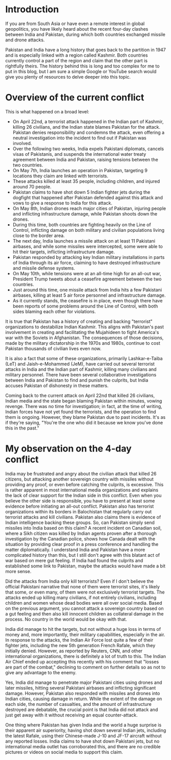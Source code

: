 # Introduction
If you are from South Asia or have even a remote interest in global geopolitics, you have likely heard about the recent four-day clashes between India and Pakistan, during which both countries exchanged missile and drone attacks.

Pakistan and India have a long history that goes back to the partition in 1947 and is especially linked with a region called Kashmir. Both countries currently control a part of the region and claim that the other part is rightfully theirs. The history behind this is long and too complex for me to put in this blog, but I am sure a simple Google or YouTube search would give you plenty of resources to delve deeper into this topic.

# Overview of the current conflict
This is what happened on a broad level:
- On April 22nd, a terrorist attack happened in the Indian part of Kashmir, killing 26 civilians, and the Indian state blames Pakistan for the attack.
Pakistan denies responsibility and condemns the attack, even offering a neutral investigation into the incident to find out if Pakistan was involved.
- Over the following two weeks, India expels Pakistani diplomats, cancels visas of Pakistanis, and suspends the international water treaty agreement between India and Pakistan, raising tensions between the two countries.
- On May 7th, India launches an operation in Pakistan, targeting 9 locations they claim are linked with terrorists.
- These attacks killed at least 35 people, including children, and injured around 70 people.
- Pakistan claims to have shot down 5 Indian fighter jets during the dogfight that happened after Pakistan defended against this attack and vows to give a response to India for this attack.
- On May 8th, Indian drones reach major cities of Pakistan, injuring people and inflicting infrastructure damage, while Pakistan shoots down the drones.
- During this time, both countries are fighting heavily on the Line of Control, inflicting damage on both military and civilian populations living close to the border area.
- The next day, India launches a missile attack on at least 11 Pakistani airbases, and while some missiles were intercepted, some were able to hit their targets, inflicting infrastructure damage.
- Pakistan responded by attacking key Indian military installations in parts of India through its air force, claiming to have destroyed infrastructure and missile defense systems.
- On May 10th, while tensions were at an all-time high for an all-out war, President Trump tweets about a ceasefire agreement between the two countries.
- Just around this time, one missile attack from India hits a few Pakistani airbases, killing at least 5 air force personnel and infrastructure damage.
- As it currently stands, the ceasefire is in place, even though there have been reports of some problems around the Line of Control, with both sides blaming each other for violations.

It is true that Pakistan has a history of creating and backing "terrorist" organizations to destabilize Indian Kashmir. This aligns with Pakistan's past involvement in creating and facilitating the Mujahideen to fight America's war with the Soviets in Afghanistan. The consequences of those decisions, made by the military dictatorship in the 1970s and 1980s, continue to cost Pakistan thousands of civilian lives even now.

It is also a fact that some of these organizations, primarily Lashkar-e-Taiba (LeT) and Jaish-e-Mohammed (JeM), have carried out several terrorist attacks in India and the Indian part of Kashmir, killing many civilians and military personnel. There have been several collaborative investigations between India and Pakistan to find and punish the culprits, but India accuses Pakistan of dishonesty in these matters.

Coming back to the current attack on April 22nd that killed 26 civilians, Indian media and the state began blaming Pakistan within minutes, vowing revenge. There was no time for investigation; in fact, at the time of writing, Indian forces have not yet found the terrorists, and the operation to find them is ongoing. However, they blame Pakistan due to past incidents. It's as if they're saying, "You're the one who did it because we know you've done this in the past."

# My observation on the 4-day conflict
India may be frustrated and angry about the civilian attack that killed 26 citizens, but attacking another sovereign country with missiles without providing any proof, or even before catching the culprits, is excessive. This is rather apparent in most international media organizations and explains the lack of clear support for the Indian side in this conflict. Even when you believe the other side is responsible, you have to present at least some evidence before initiating an all-out conflict. Pakistan also has terrorist organizations within its borders in Balochistan that regularly carry out terrorist attacks and kill civilians. Pakistan also claims there is evidence of Indian intelligence backing these groups. So, can Pakistan simply send missiles into India based on this claim?
A recent incident on Canadian soil, where a Sikh citizen was killed by Indian agents proven after a thorough investigation by the Canadian police, shows how Canada dealt with the situation by providing clear proof in a press conference and handling the matter diplomatically. I understand India and Pakistan have a more complicated history than this, but I still don't agree with this blatant act of war based on mere gut feeling. If India had found the culprits and established some link to Pakistan, maybe the attacks would have made a bit more sense.

Did the attacks from India only kill terrorists? Even if I don't believe the official Pakistani narrative that none of them were terrorist sites, it's likely that some, or even many, of them were not exclusively terrorist targets. The attacks ended up killing many civilians, if not entirely civilians, including children and women whose dead bodies were all over social media. Based on the previous argument, you cannot attack a sovereign country based on a gut feeling and then also kill innocent children as collateral damage in the process. No country in the world would be okay with that.

India did manage to hit the targets, but not without a huge loss in terms of money and, more importantly, their military capabilities, especially in the air. In response to the attacks, the Indian Air Force lost quite a few of their fighter jets, including the new 5th generation French Rafale, which they initially denied. However, as reported by Reuters, CNN, and other international organizations, there is definitely a lot of truth to this. The Indian Air Chief ended up accepting this recently with his comment that "losses are part of the combat," declining to comment on further details so as not to give any advantage to the enemy.

Yes, India did manage to penetrate major Pakistani cities using drones and later missiles, hitting several Pakistani airbases and inflicting significant damage. However, Pakistan also responded with missiles and drones into Indian cities, causing damage in return. While the extent of the damage on each side, the number of casualties, and the amount of infrastructure destroyed are debatable, the crucial point is that India did not attack and just get away with it without receiving an equal counter-attack.

One thing where Pakistan has given India and the world a huge surprise is their apparent air superiority, having shot down several Indian jets, including the latest Rafale, using their Chinese-made J-10 and JF-17 aircraft without any reported losses. India claims to have shot down Pakistani jets, but no international media outlet has corroborated this, and there are no credible pictures or videos on social media to support this claim.
